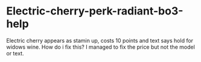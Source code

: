 # Electric-cherry-perk-radiant-bo3-help
Electric cherry appears as stamin up, costs 10 points and text says hold for widows wine. How do i fix this? I managed to fix the price but not the model or text. 
